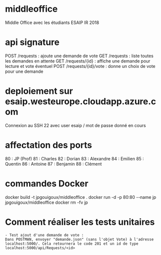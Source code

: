 # middleoffice
Middle Office avec les étudiants ESAIP IR 2018

# api signature
POST /requests : ajoute une demande de vote
GET /requests : liste toutes les demandes en attente
GET /requests/{id} : affiche une demande pour lecture et vote éventuel
POST /requests/{id}/vote : donne un choix de vote pour une demande

# deploiement sur esaip.westeurope.cloudapp.azure.com
Connexion au SSH 22 avec user esaip / mot de passe donné en cours

# affectation des ports
80 : JP (Prof)
81 : Charles
82 : Dorian
83 : Alexandre
84 : Emilien
85 : Quentin
86 : Antoine
87 : Benjamin
88 : Clément

# commandes Docker
docker build -t jpgouigoux/middleoffice .
docker run -d -p 80:80 --name jp jpgouigoux/middleoffice
docker rm -fv jp

# Comment réaliser les tests unitaires
    - Test ajout d'une demande de vote :
    Dans POSTMAN, envoyer "demande.json" (sans l'objet Vote) à l'adresse localhost:5000/. Cela retournera le code 201 et un id de type localhost:5000/api/Requests/<id>
    
